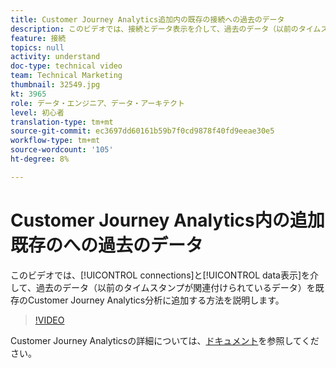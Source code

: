 ```yaml
---
title: Customer Journey Analytics追加内の既存の接続への過去のデータ
description: このビデオでは、接続とデータ表示を介して、過去のデータ（以前のタイムスタンプが関連付けられているデータ）を既存のAdobeCustomer Journey Analytics分析に追加する方法について説明します。
feature: 接続
topics: null
activity: understand
doc-type: technical video
team: Technical Marketing
thumbnail: 32549.jpg
kt: 3965
role: データ・エンジニア、データ・アーキテクト
level: 初心者
translation-type: tm+mt
source-git-commit: ec3697dd60161b59b7f0cd9878f40fd9eeae30e5
workflow-type: tm+mt
source-wordcount: '105'
ht-degree: 8%

---
```



# Customer Journey Analytics内の追加既存のへの過去のデータ

このビデオでは、[!UICONTROL connections]と[!UICONTROL data表示]を介して、過去のデータ（以前のタイムスタンプが関連付けられているデータ）を既存のCustomer Journey Analytics分析に追加する方法を説明します。

>[!VIDEO](https://video.tv.adobe.com/v/32549/?quality=12)

Customer Journey Analyticsの詳細については、[ドキュメント](https://docs.adobe.com/content/help/ja-JP/analytics-platform/using/cja-landing.html)を参照してください。
